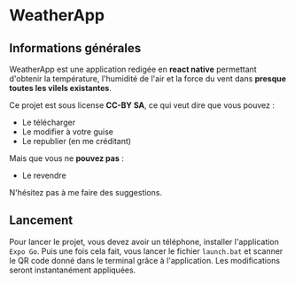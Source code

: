 # WeatherApp

## Informations générales

WeatherApp est une application redigée en **react native** permettant d'obtenir la température, l'humidité de l'air et la force du vent dans **presque toutes les vilels existantes**. 

Ce projet est sous license **CC-BY SA**, ce qui veut dire que vous pouvez :

- Le télécharger
- Le modifier à votre guise
- Le republier (en me créditant)

Mais que vous ne **pouvez pas** : 

- Le revendre

N'hésitez pas à me faire des suggestions.

## Lancement

Pour lancer le projet, vous devez avoir un téléphone, installer l'application `Expo Go`. Puis une fois cela fait, vous lancer le fichier `launch.bat` et scanner le QR code donné dans le terminal grâce à l'application. Les modifications seront instantanément appliquées.